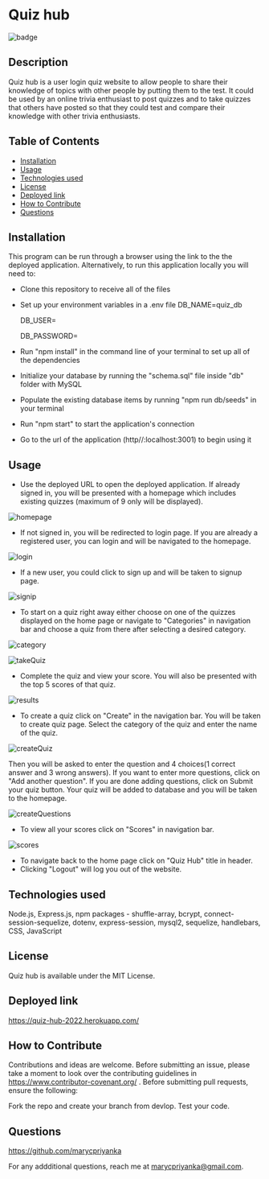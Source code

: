 # Quiz hub
![badge](https://img.shields.io/badge/MIT-License-blue.svg)

## Description

Quiz hub is a user login quiz website to allow people to share their knowledge of topics  with other people by putting them to the test. It could be used by an online trivia enthusiast to post quizzes and to take quizzes that others have posted so that they could test and compare their knowledge with other trivia enthusiasts.

## Table of Contents 

- [Installation](#installation)
- [Usage](#usage)
- [Technologies used](#technologies-used)
- [License](#license)
- [Deployed link](#deployed-link)
- [How to Contribute](#how-to-contribute)
- [Questions](#questions)

## Installation

This program can be run through a browser using the link to the the deployed application. Alternatively, to run this application locally you will need to:

- Clone this repository to receive all of the files
- Set up your environment variables in a .env file
  DB_NAME=quiz_db
  
  DB_USER=<mysql username>
  
  DB_PASSWORD=<mysql password>
- Run "npm install" in the command line of your terminal to set up all of the dependencies
- Initialize your database by running the "schema.sql" file inside "db" folder with MySQL
- Populate the existing database items by running "npm run db/seeds" in your terminal
- Run "npm start" to start the application's connection
- Go to the url of the application (http//:localhost:3001) to begin using it

## Usage

- Use the deployed URL to open the deployed application. If already signed in, you will be presented with a homepage which includes existing quizzes (maximum of 9 only will be displayed). 

![homepage](https://github.com/marycpriyanka/quiz-hub/blob/main/images/homepage.JPG)

- If not signed in, you will be redirected to login page. If you are already a registered user, you can login and will be navigated to the homepage. 

![login](https://github.com/marycpriyanka/quiz-hub/blob/main/images/login.JPG)

- If a new user, you could click to sign up and will be taken to signup page.

![signip](https://github.com/marycpriyanka/quiz-hub/blob/main/images/signup.JPG)

- To start on a quiz right away either choose on one of the quizzes displayed on the home page or navigate to "Categories" in navigation bar and choose a quiz from there after selecting a desired category.

![category](https://github.com/marycpriyanka/quiz-hub/blob/main/images/category.JPG)

![takeQuiz](https://github.com/marycpriyanka/quiz-hub/blob/main/images/takeQuiz.JPG)

- Complete the quiz and view your score. You will also be presented with the top 5 scores of that quiz.

![results](https://github.com/marycpriyanka/quiz-hub/blob/main/images/results.JPG)

- To create a quiz click on "Create" in the navigation bar. You will be taken to create quiz page. Select the category of the quiz and enter the name of the quiz.

![createQuiz](https://github.com/marycpriyanka/quiz-hub/blob/main/images/createQuiz.JPG)

Then you will be asked to enter the question and 4 choices(1 correct answer and 3 wrong answers). If you want to enter more questions, click on "Add another question". If you are done adding questions, click on Submit your quiz button. Your quiz will be added to database and you will be taken to the homepage.

![createQuestions](https://github.com/marycpriyanka/quiz-hub/blob/main/images/createQuestions.JPG)

- To view all your scores click on "Scores" in navigation bar.

![scores](https://github.com/marycpriyanka/quiz-hub/blob/main/images/myScores.JPG)

- To navigate back to the home page click on "Quiz Hub" title in header.
- Clicking "Logout" will log you out of the website.

##  Technologies used

Node.js, Express.js, npm packages - shuffle-array, bcrypt, connect-session-sequelize, dotenv, express-session, mysql2, sequelize, handlebars, CSS, JavaScript

## License

Quiz hub is available under the MIT License.

## Deployed link

https://quiz-hub-2022.herokuapp.com/

## How to Contribute

Contributions and ideas are welcome. Before submitting an issue, please take a moment to look over the contributing guidelines in https://www.contributor-covenant.org/ . Before submitting pull requests, ensure the following:

Fork the repo and create your branch from devlop. Test your code. 

## Questions

https://github.com/marycpriyanka

For any addditional questions, reach me at marycpriyanka@gmail.com.
